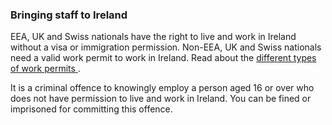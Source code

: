 ###  **Bringing staff to Ireland**

EEA, UK and Swiss nationals have the right to live and work in Ireland without
a visa or immigration permission. Non-EEA, UK and Swiss nationals need a valid
work permit to work in Ireland. Read about the [ different types of work
permits
](https://www.citizensinformation.ie/en/moving_country/working_in_ireland/employment_permits/overview_employment_permits.html)
.

It is a criminal offence to knowingly employ a person aged 16 or over who does
not have permission to live and work in Ireland. You can be fined or
imprisoned for committing this offence.

